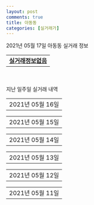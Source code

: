 ```yaml
---
layout: post
comments: true
title: 아동동
categories: [실거래가]
---
```


2021년 05월 17일 아동동 실거래 정보

<table>
  <tr>
    <td colspan="4" style="font-weight: bold;"><a href="https://search.naver.com/search.naver?query=실거래정보없음">실거래정보없음</a></td>
  </tr>
    
</table>
    
<div style="margin-top: 50px; margin-bottom: 13px">지난 일주일 실거래 내역</div>

  <table style="width: 100%; margin-bottom: 1px">
      <tr class="header">
        <td>2021년 05월 16일</td>
      </tr>
      <tr class="child" style="display: none">
        <td>
            
        <table>
          <tr>
            <td colspan="4" style="font-weight: bold;"><a href="https://search.naver.com/search.naver?query=실거래정보없음">실거래정보없음</a></td>
          </tr>

        </table>
    
        </td>
      </tr>
  </table>
    
  <table style="width: 100%; margin-bottom: 1px">
      <tr class="header">
        <td>2021년 05월 15일</td>
      </tr>
      <tr class="child" style="display: none">
        <td>
            
        <table>
          <tr>
            <td colspan="4" style="font-weight: bold;"><a href="https://search.naver.com/search.naver?query=신안실크밸리 1차(897-0)">신안실크밸리 1차(897-0)</a></td>
          </tr>

          <tr>
            <td>매매</td>
            <td>4층</td>
            <td>84.9588㎡</td>
            <td>계약일 2021-04-26</td>
          </tr>
          <tr>
            <td colspan="4">29,850<br>기존최고가 29,850</td>
          </tr>
    
          <tr>
            <td>매매</td>
            <td>9층</td>
            <td>59.912㎡</td>
            <td>계약일 2021-04-26</td>
          </tr>
          <tr>
            <td colspan="4">25,000<br>기존최고가 25,000</td>
          </tr>
    
        </table>
        <table style="margin-top: 5px">
          <tr>
            <td colspan="4" style="font-weight: bold;"><a href="https://search.naver.com/search.naver?query=팜스프링(283-0)">팜스프링(283-0)</a></td>
          </tr>
    
          <tr>
            <td>매매</td>
            <td>10층</td>
            <td>59.977㎡</td>
            <td>계약일 2021-05-13</td>
          </tr>
          <tr>
            <td colspan="4">19,000<br>기존최고가 19,800</td>
          </tr>
    
        </table>
    
        </td>
      </tr>
  </table>
    
  <table style="width: 100%; margin-bottom: 1px">
      <tr class="header">
        <td>2021년 05월 14일</td>
      </tr>
      <tr class="child" style="display: none">
        <td>
            
        <table>
          <tr>
            <td colspan="4" style="font-weight: bold;"><a href="https://search.naver.com/search.naver?query=팜스프링(283-0)">팜스프링(283-0)</a></td>
          </tr>

          <tr>
            <td>매매</td>
            <td>8층</td>
            <td>59.977㎡</td>
            <td>계약일 2021-05-07</td>
          </tr>
          <tr>
            <td colspan="4">17,700<br>기존최고가 17,700</td>
          </tr>
    
        </table>
        <table style="margin-top: 5px">
          <tr>
            <td colspan="4" style="font-weight: bold;"><a href="https://search.naver.com/search.naver?query=신안실크밸리 1차(897-0)">신안실크밸리 1차(897-0)</a></td>
          </tr>
    
          <tr>
            <td>전세</td>
            <td>12층</td>
            <td>84.9588㎡</td>
            <td>계약일 2021-05-13</td>
          </tr>
          <tr>
            <td colspan="4">21,000</td>
          </tr>
    
        </table>
    
        </td>
      </tr>
  </table>
    
  <table style="width: 100%; margin-bottom: 1px">
      <tr class="header">
        <td>2021년 05월 13일</td>
      </tr>
      <tr class="child" style="display: none">
        <td>
            
        <table>
          <tr>
            <td colspan="4" style="font-weight: bold;"><a href="https://search.naver.com/search.naver?query=팜스프링(283-0)">팜스프링(283-0)</a></td>
          </tr>

          <tr>
            <td>매매</td>
            <td>3층</td>
            <td>170.484㎡</td>
            <td>계약일 2021-04-19</td>
          </tr>
          <tr>
            <td colspan="4">35,000<br>기존최고가 35,000</td>
          </tr>
    
          <tr>
            <td>매매</td>
            <td>4층</td>
            <td>140.339㎡</td>
            <td>계약일 2021-05-01</td>
          </tr>
          <tr>
            <td colspan="4">31,000<br>기존최고가 31,000</td>
          </tr>
    
          <tr>
            <td>매매</td>
            <td>18층</td>
            <td>115.062㎡</td>
            <td>계약일 2021-05-10</td>
          </tr>
          <tr>
            <td colspan="4">29,900<br>기존최고가 29,900</td>
          </tr>
    
          <tr>
            <td>매매</td>
            <td>15층</td>
            <td>84.942㎡</td>
            <td>계약일 2021-04-22</td>
          </tr>
          <tr>
            <td colspan="4">24,000<br>기존최고가 24,000</td>
          </tr>
    
          <tr>
            <td>매매</td>
            <td>5층</td>
            <td>59.977㎡</td>
            <td>계약일 2021-05-12</td>
          </tr>
          <tr>
            <td colspan="4">19,900<br>기존최고가 19,900</td>
          </tr>
    
          <tr>
            <td>매매</td>
            <td>19층</td>
            <td>51.412㎡</td>
            <td>계약일 2021-05-01</td>
          </tr>
          <tr>
            <td colspan="4">15,400<br>기존최고가 15,400</td>
          </tr>
    
          <tr>
            <td>매매</td>
            <td>6층</td>
            <td>51.412㎡</td>
            <td>계약일 2021-04-30</td>
          </tr>
          <tr>
            <td colspan="4">13,500<br>기존최고가 13,500</td>
          </tr>
    
        </table>
    
        </td>
      </tr>
  </table>
    
  <table style="width: 100%; margin-bottom: 1px">
      <tr class="header">
        <td>2021년 05월 12일</td>
      </tr>
      <tr class="child" style="display: none">
        <td>
            
        <table>
          <tr>
            <td colspan="4" style="font-weight: bold;"><a href="https://search.naver.com/search.naver?query=팜스프링(283-0)">팜스프링(283-0)</a></td>
          </tr>

          <tr>
            <td>매매</td>
            <td>11층</td>
            <td>140.339㎡</td>
            <td>계약일 2021-04-20</td>
          </tr>
          <tr>
            <td colspan="4">33,000<br>기존최고가 33,000</td>
          </tr>
    
          <tr>
            <td>매매</td>
            <td>12층</td>
            <td>84.942㎡</td>
            <td>계약일 2021-04-15</td>
          </tr>
          <tr>
            <td colspan="4">20,000<br>기존최고가 20,000</td>
          </tr>
    
          <tr>
            <td>매매</td>
            <td>3층</td>
            <td>59.977㎡</td>
            <td>계약일 2021-05-01</td>
          </tr>
          <tr>
            <td colspan="4">18,000<br>기존최고가 18,000</td>
          </tr>
    
          <tr>
            <td>전세</td>
            <td>9층</td>
            <td>84.942㎡</td>
            <td>계약일 2021-05-10</td>
          </tr>
          <tr>
            <td colspan="4">19,000<br>기존최고가 None</td>
          </tr>
    
        </table>
    
        </td>
      </tr>
  </table>
    
  <table style="width: 100%; margin-bottom: 1px">
      <tr class="header">
        <td>2021년 05월 11일</td>
      </tr>
      <tr class="child" style="display: none">
        <td>
            
        <table>
          <tr>
            <td colspan="4" style="font-weight: bold;"><a href="https://search.naver.com/search.naver?query=신안실크밸리 1차(897-0)">신안실크밸리 1차(897-0)</a></td>
          </tr>

          <tr>
            <td>매매</td>
            <td>3층</td>
            <td>84.9588㎡</td>
            <td>계약일 2021-04-26</td>
          </tr>
          <tr>
            <td colspan="4">29,000<br>기존최고가 29,000</td>
          </tr>
    
        </table>
        <table style="margin-top: 5px">
          <tr>
            <td colspan="4" style="font-weight: bold;"><a href="https://search.naver.com/search.naver?query=팜스프링(283-0)">팜스프링(283-0)</a></td>
          </tr>
    
          <tr>
            <td>매매</td>
            <td>14층</td>
            <td>59.977㎡</td>
            <td>계약일 2021-05-07</td>
          </tr>
          <tr>
            <td colspan="4">17,700<br>기존최고가 17,700</td>
          </tr>
    
          <tr>
            <td>월세</td>
            <td>6층</td>
            <td>84.942㎡</td>
            <td>계약일 2021-04-15</td>
          </tr>
          <tr>
            <td colspan="4">80 (1,000)</td>
          </tr>
    
          <tr>
            <td>전세</td>
            <td>10층</td>
            <td>59.977㎡</td>
            <td>계약일 2021-03-22</td>
          </tr>
          <tr>
            <td colspan="4">13,650<br>기존최고가 None</td>
          </tr>
    
          <tr>
            <td>전세</td>
            <td>23층</td>
            <td>59.977㎡</td>
            <td>계약일 2021-04-30</td>
          </tr>
          <tr>
            <td colspan="4">19,000</td>
          </tr>
    
          <tr>
            <td>전세</td>
            <td>13층</td>
            <td>84.942㎡</td>
            <td>계약일 2021-05-09</td>
          </tr>
          <tr>
            <td colspan="4">18,200</td>
          </tr>
    
        </table>
    
        </td>
      </tr>
  </table>
    


